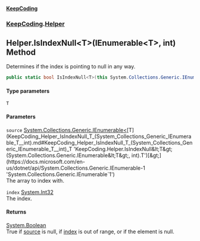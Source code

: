 #### [KeepCoding](index.md 'index')
### [KeepCoding](KeepCoding.md 'KeepCoding').[Helper](KeepCoding_Helper.md 'KeepCoding.Helper')
## Helper.IsIndexNull&lt;T&gt;(IEnumerable&lt;T&gt;, int) Method
Determines if the index is pointing to null in any way.  
```csharp
public static bool IsIndexNull<T>(this System.Collections.Generic.IEnumerable<T> source, int index);
```
#### Type parameters
<a name='KeepCoding_Helper_IsIndexNull_T_(System_Collections_Generic_IEnumerable_T__int)_T'></a>
`T`  
  
#### Parameters
<a name='KeepCoding_Helper_IsIndexNull_T_(System_Collections_Generic_IEnumerable_T__int)_source'></a>
`source` [System.Collections.Generic.IEnumerable&lt;](https://docs.microsoft.com/en-us/dotnet/api/System.Collections.Generic.IEnumerable-1 'System.Collections.Generic.IEnumerable`1')[T](KeepCoding_Helper_IsIndexNull_T_(System_Collections_Generic_IEnumerable_T__int).md#KeepCoding_Helper_IsIndexNull_T_(System_Collections_Generic_IEnumerable_T__int)_T 'KeepCoding.Helper.IsIndexNull&lt;T&gt;(System.Collections.Generic.IEnumerable&lt;T&gt;, int).T')[&gt;](https://docs.microsoft.com/en-us/dotnet/api/System.Collections.Generic.IEnumerable-1 'System.Collections.Generic.IEnumerable`1')  
The array to index with.
  
<a name='KeepCoding_Helper_IsIndexNull_T_(System_Collections_Generic_IEnumerable_T__int)_index'></a>
`index` [System.Int32](https://docs.microsoft.com/en-us/dotnet/api/System.Int32 'System.Int32')  
The index.
  
#### Returns
[System.Boolean](https://docs.microsoft.com/en-us/dotnet/api/System.Boolean 'System.Boolean')  
True if [source](KeepCoding_Helper_IsIndexNull_T_(System_Collections_Generic_IEnumerable_T__int).md#KeepCoding_Helper_IsIndexNull_T_(System_Collections_Generic_IEnumerable_T__int)_source 'KeepCoding.Helper.IsIndexNull&lt;T&gt;(System.Collections.Generic.IEnumerable&lt;T&gt;, int).source') is null, if [index](KeepCoding_Helper_IsIndexNull_T_(System_Collections_Generic_IEnumerable_T__int).md#KeepCoding_Helper_IsIndexNull_T_(System_Collections_Generic_IEnumerable_T__int)_index 'KeepCoding.Helper.IsIndexNull&lt;T&gt;(System.Collections.Generic.IEnumerable&lt;T&gt;, int).index') is out of range, or if the element is null.
